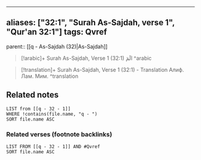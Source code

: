 
---
aliases: ["32:1", "Surah As-Sajdah, verse 1", "Qur'an 32:1"]
tags: Qvref
---

parent:: [[q - As-Sajdah (32)|As-Sajdah]]

> [!arabic]+ Surah As-Sajdah, Verse 1 (32:1)
> <span class="quran-arabic"> الٓمٓ</span>
^arabic

> [!translation]+ Surah As-Sajdah, Verse 1 (32:1) - Translation
> Алиф. Лам. Мим.
^translation



## Related notes
```dataview
LIST from [[q - 32 - 1]]
WHERE !contains(file.name, "q - ")
SORT file.name ASC
```

### Related verses (footnote backlinks)
```dataview
LIST FROM [[q - 32 - 1]] AND #Qvref
SORT file.name ASC
```

